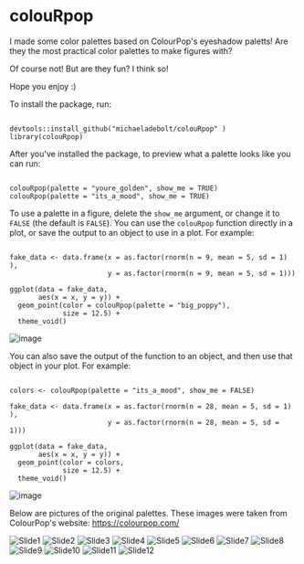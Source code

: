 # colouRpop

I made some color palettes based on ColourPop's eyeshadow paletts! Are they the most practical color palettes to make figures with? 

Of course not! But are they fun? I think so! 

Hope you enjoy :) 


To install the package, run:

```

devtools::install_github("michaeladebolt/colouRpop" )
library(colouRpop)

```

After you've installed the package, to preview what a palette looks like you can run: 

```

colouRpop(palette = "youre_golden", show_me = TRUE)
colouRpop(palette = "its_a_mood", show_me = TRUE)

```

To use a palette in a figure, delete the `show_me` argument, or change it to `FALSE` (the default is `FALSE`). You can use the `colouRpop` function directly in a plot, or save the output to an object to use in a plot. For example:

```

fake_data <- data.frame(x = as.factor(rnorm(n = 9, mean = 5, sd = 1) ),
                        y = as.factor(rnorm(n = 9, mean = 5, sd = 1)))

ggplot(data = fake_data, 
       aes(x = x, y = y)) +
  geom_point(color = colouRpop(palette = "big_poppy"), 
             size = 12.5) +
  theme_void() 

```



![image](https://user-images.githubusercontent.com/32584911/151461007-4afd2a3b-e001-4ae1-a17c-2fbc1b9762e1.png)


You can also save the output of the function to an object, and then use that object in your plot. For example:


```

colors <- colouRpop(palette = "its_a_mood", show_me = FALSE)

fake_data <- data.frame(x = as.factor(rnorm(n = 28, mean = 5, sd = 1) ),
                        y = as.factor(rnorm(n = 28, mean = 5, sd = 1)))

ggplot(data = fake_data, 
       aes(x = x, y = y)) +
  geom_point(color = colors, 
             size = 12.5) +
  theme_void() 

```

![image](https://user-images.githubusercontent.com/32584911/151461131-902f27c3-e807-4762-b7ce-33a7eb6d3008.png)

Below are pictures of the original palettes. These images were taken from ColourPop's website: https://colourpop.com/

![Slide1](https://user-images.githubusercontent.com/32584911/151461327-c540d635-1c3f-4679-b654-de96dcadc5f2.jpeg)
![Slide2](https://user-images.githubusercontent.com/32584911/151461331-779862ed-009e-4951-b9f6-0fa86bbd8e79.jpeg)
![Slide3](https://user-images.githubusercontent.com/32584911/151461334-6a048769-690a-41a1-8384-275e336b6fcb.jpeg)
![Slide4](https://user-images.githubusercontent.com/32584911/151461338-0cad8e7c-4f86-4784-b9e0-3238100eacc6.jpeg)
![Slide5](https://user-images.githubusercontent.com/32584911/151461340-18937faf-e0fe-4136-972a-fb6bfb4b58f3.jpeg)
![Slide6](https://user-images.githubusercontent.com/32584911/151461343-8130364f-c22b-40a0-85ca-b016835a2b95.jpeg)
![Slide7](https://user-images.githubusercontent.com/32584911/151461344-16123001-488c-4e2c-9ac9-f8e337cf35ed.jpeg)
![Slide8](https://user-images.githubusercontent.com/32584911/151461346-b7507998-229f-4036-bbde-8d83fffbc5d3.jpeg)
![Slide9](https://user-images.githubusercontent.com/32584911/151461347-d8cf097f-f2b7-46e8-b8a4-3196cffb1d61.jpeg)
![Slide10](https://user-images.githubusercontent.com/32584911/151461350-8c909b79-5417-4a5d-8b2a-4e74af89ff74.jpeg)
![Slide11](https://user-images.githubusercontent.com/32584911/151461351-c40e5a0a-7e52-4265-a3c7-86b66e3636a7.jpeg)
![Slide12](https://user-images.githubusercontent.com/32584911/151461355-fa984b28-6325-42a8-a043-a4ba887fc8ee.jpeg)





